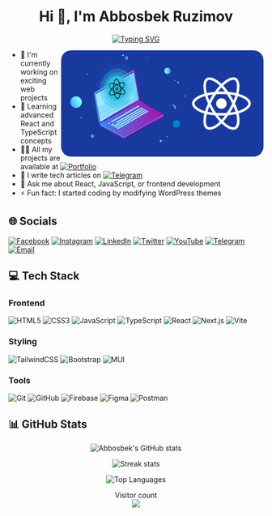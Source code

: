 
<h1 align="center">Hi 👋, I'm Abbosbek Ruzimov</h1>
<p align="center">
  <a href="https://git.io/typing-svg">
    <img src="https://readme-typing-svg.demolab.com?font=Fira+Code&pause=600&color=FF0000&center=true&vCenter=true&width=1035&lines=Frontend+Developer+from+Uzbekistan;React+Specialist;" alt="Typing SVG" />
  </a>
</p>

<img src="animation.gif" align="right" width="400" alt="Coding animation" style="border-radius: 20px;"/>

- 🔭 I'm currently working on exciting web projects
- 🌱 Learning advanced React and TypeScript concepts
- 👨‍💻 All my projects are available at [![Portfolio](https://img.shields.io/badge/Portfolio-000000?style=flat-square&logo=netlify&logoColor=00C7B7)](https://abeek.netlify.app/)
- 📝 I write tech articles on [![Telegram](https://img.shields.io/badge/Telegram-2CA5E0?style=flat-square&logo=telegram&logoColor=white)](https://t.me/abeekofficial)
- 💬 Ask me about React, JavaScript, or frontend development
- ⚡ Fun fact: I started coding by modifying WordPress themes

## 🌐 Socials

[![Facebook](https://img.shields.io/badge/Facebook-1877F2?style=for-the-badge&logo=facebook&logoColor=white)](https://facebook.com/abeekofficial) 
[![Instagram](https://img.shields.io/badge/Instagram-E4405F?style=for-the-badge&logo=instagram&logoColor=white)](https://instagram.com/abeekoff) 
[![LinkedIn](https://img.shields.io/badge/LinkedIn-0077B5?style=for-the-badge&logo=linkedin&logoColor=white)](https://linkedin.com/in/abeekofficial) 
[![Twitter](https://img.shields.io/badge/Twitter-1DA1F2?style=for-the-badge&logo=twitter&logoColor=white)](https://x.com/abeekofficial) 
[![YouTube](https://img.shields.io/badge/YouTube-FF0000?style=for-the-badge&logo=youtube&logoColor=white)](https://youtube.com/@abeekofficial) 
[![Telegram](https://img.shields.io/badge/Telegram-2CA5E0?style=for-the-badge&logo=telegram&logoColor=white)](https://t.me/abeekofficial)
[![Email](https://img.shields.io/badge/Email-D14836?style=for-the-badge&logo=gmail&logoColor=white)](mailto:abeekoffi@gmail.com)

## 💻 Tech Stack

### Frontend
![HTML5](https://img.shields.io/badge/html5-E34F26?style=for-the-badge&logo=html5&logoColor=white)
![CSS3](https://img.shields.io/badge/css3-1572B6?style=for-the-badge&logo=css3&logoColor=white)
![JavaScript](https://img.shields.io/badge/javascript-F7DF1E?style=for-the-badge&logo=javascript&logoColor=black)
![TypeScript](https://img.shields.io/badge/typescript-3178C6?style=for-the-badge&logo=typescript&logoColor=white)
![React](https://img.shields.io/badge/react-61DAFB?style=for-the-badge&logo=react&logoColor=black)
![Next.js](https://img.shields.io/badge/next.js-000000?style=for-the-badge&logo=nextdotjs&logoColor=white)
![Vite](https://img.shields.io/badge/vite-646CFF?style=for-the-badge&logo=vite&logoColor=white)

### Styling
![TailwindCSS](https://img.shields.io/badge/tailwindcss-06B6D4?style=for-the-badge&logo=tailwindcss&logoColor=white)
![Bootstrap](https://img.shields.io/badge/bootstrap-7952B3?style=for-the-badge&logo=bootstrap&logoColor=white)
![MUI](https://img.shields.io/badge/mui-007FFF?style=for-the-badge&logo=mui&logoColor=white)

### Tools
![Git](https://img.shields.io/badge/git-F05032?style=for-the-badge&logo=git&logoColor=white)
![GitHub](https://img.shields.io/badge/github-181717?style=for-the-badge&logo=github&logoColor=white)
![Firebase](https://img.shields.io/badge/firebase-FFCA28?style=for-the-badge&logo=firebase&logoColor=black)
![Figma](https://img.shields.io/badge/figma-F24E1E?style=for-the-badge&logo=figma&logoColor=white)
![Postman](https://img.shields.io/badge/postman-FF6C37?style=for-the-badge&logo=postman&logoColor=white)

## 📊 GitHub Stats

<div align="center">
  
![Abbosbek's GitHub stats](https://github-readme-stats.vercel.app/api?username=abeekofficial&show_icons=true&theme=radical&hide_border=true)

![Streak stats](https://streak-stats.demolab.com/?user=abeekofficial&theme=radical&hide_border=true)

![Top Languages](https://github-readme-stats.vercel.app/api/top-langs/?username=abeekofficial&layout=compact&theme=radical&hide_border=true)

</div>

<p align="center"> 
  Visitor count<br>
  <img src="https://profile-counter.glitch.me/abeekofficial/count.svg" />
</p>



<!-- Proudly created with GPRM ( https://gprm.itsvg.in ) -->
